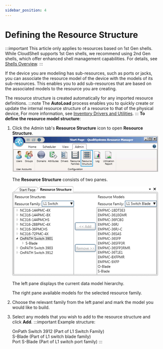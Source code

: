 ```yaml
---
sidebar_position: 4
---
```


# Defining the Resource Structure

:::important
This article only applies to resources based on 1st Gen shells. While CloudShell supports 1st Gen shells, we recommend using 2nd Gen shells, which offer enhanced shell management capabilities. For details, see [Shells Overview](https://help.quali.com/Online%20Help/0.0/Portal/Content/CSP/LAB-MNG/Features/Shells.htm).
:::

If the device you are modeling has sub-resources, such as ports or jacks, you can associate the resource model of the device with the models of its sub-resources. This enables you to add sub-resources that are based on the associated models to the resource you are creating.

The resource structure is created automatically for any imported resource definitions.
:::note
The **AutoLoad** process enables you to quickly create or update the internal resource structure of a resource to that of the physical device, For more information, see [Inventory Drivers and Utilities](https://help.quali.com/Online%20Help/0.0/Portal/Content/Admn/Invn-Drvrs-n-Utls.htm).
:::
**To define the resource model structure**:

1. Click the Admin tab's **Resource Structure** icon to open **Resource Structure**.  
    ![](/Images/Admin-Guide/Resource-Data-Modeling/DefineReStruct.png)

    The **Resource Structure** consists of two panes.

    ![](/Images/Admin-Guide/Resource-Data-Modeling/DefineReStruct_1.png)

    The left pane displays the current data model hierarchy.

    The right pane available models for the selected resource family.

2. Choose the relevant family from the left panel and mark the model you would like to build.
3. Select any models that you wish to add to the resource structure and click **Add**.
    :::important Example structure:
    
    OnPath Switch 3912 (Part of L1 Switch Family)  
    S-Blade (Part of L1 switch blade family)  
    Port S-Blade (Part of L1 switch port family)
    :::